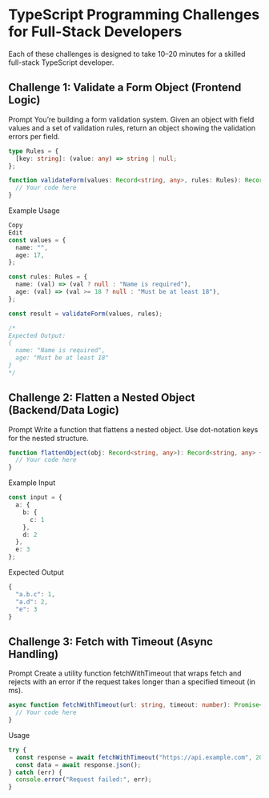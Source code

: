 # TypeScript Programming Challenges for Full-Stack Developers
Each of these challenges is designed to take 10–20 minutes for a skilled full-stack TypeScript developer.

## Challenge 1: Validate a Form Object (Frontend Logic)
Prompt
You’re building a form validation system. Given an object with field values and a set of validation rules, return an object showing the validation errors per field.

```ts
type Rules = {
  [key: string]: (value: any) => string | null;
};

function validateForm(values: Record<string, any>, rules: Rules): Record<string, string | null> {
  // Your code here
}
```

Example Usage
```ts
Copy
Edit
const values = {
  name: "",
  age: 17,
};

const rules: Rules = {
  name: (val) => (val ? null : "Name is required"),
  age: (val) => (val >= 18 ? null : "Must be at least 18"),
};

const result = validateForm(values, rules);

/*
Expected Output:
{
  name: "Name is required",
  age: "Must be at least 18"
}
*/
```

## Challenge 2: Flatten a Nested Object (Backend/Data Logic)
Prompt
Write a function that flattens a nested object. Use dot-notation keys for the nested structure.

```ts
function flattenObject(obj: Record<string, any>): Record<string, any> {
  // Your code here
}
```

Example Input
```ts
const input = {
  a: {
    b: {
      c: 1
    },
    d: 2
  },
  e: 3
};
```

Expected Output
```ts
{
  "a.b.c": 1,
  "a.d": 2,
  "e": 3
}
```

## Challenge 3: Fetch with Timeout (Async Handling)
Prompt
Create a utility function fetchWithTimeout that wraps fetch and rejects with an error if the request takes longer than a specified timeout (in ms).

```ts
async function fetchWithTimeout(url: string, timeout: number): Promise<Response> {
  // Your code here
}
```
Usage

```ts
try {
  const response = await fetchWithTimeout("https://api.example.com", 2000);
  const data = await response.json();
} catch (err) {
  console.error("Request failed:", err);
}
```
